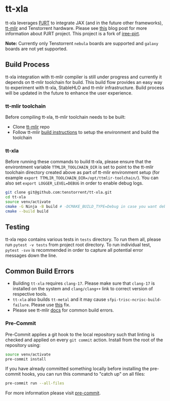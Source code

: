 # tt-xla
tt-xla leverages [PJRT](https://github.com/openxla/xla/tree/main/xla/pjrt/c#pjrt---uniform-device-api) to integrate JAX (and in the future other frameworks), [tt-mlir](https://github.com/tenstorrent/tt-mlir) and Tenstorrent hardware. Please see [this](https://opensource.googleblog.com/2023/05/pjrt-simplifying-ml-hardware-and-framework-integration.html) blog post for more information about PJRT project. This project is a fork of [iree-pjrt](https://github.com/stellaraccident/iree-pjrt).

**Note:** Currently only Tenstorrent `nebula` boards are supported and `galaxy` boards are not yet supported.

## Build Process
tt-xla integration with tt-mlir compiler is still under progress and currently it depends on tt-mlir toolchain for build. This build flow provides an easy way to experiment with tt-xla, StableHLO and tt-mlir infrastructure. Build process will be updated in the future to enhance the user experience.

### tt-mlir toolchain
Before compiling tt-xla, tt-mlir toolchain needs to be built:
- Clone [tt-mlir](https://github.com/tenstorrent/tt-mlir) repo
- Follow tt-mlir [build instructions](https://docs.tenstorrent.com/tt-mlir/build.html) to setup the environment and build the toolchain

### tt-xla
Before running these commands to build tt-xla, please ensure that the environtment variable `TTMLIR_TOOLCHAIN_DIR` is set to point to the tt-mlir toolchain directory created above as part of tt-mlir environment setup (for example `export TTMLIR_TOOLCHAIN_DIR=/opt/ttmlir-toolchain/`). You can also set `export LOGGER_LEVEL=DEBUG` in order to enable debug logs.

```bash
git clone git@github.com:tenstorrent/tt-xla.git
cd tt-xla
source venv/activate
cmake -G Ninja -B build # -DCMAKE_BUILD_TYPE=Debug in case you want debug build
cmake --build build
```

## Testing
tt-xla repo contains various tests in `tests` directory. To run them all, please run `pytest -v tests` from project root directory.
To run individual test, `pytest -svv` is recommended in order to capture all potential error messages down the line.

## Common Build Errors
- Building `tt-xla` requires `clang-17`. Please make sure that `clang-17` is installed on the system and `clang/clang++` link to correct version of respective tools.
- `tt-xla` also builds `tt-metal` and it may cause `sfpi-trisc-ncrisc-build-failure`. Please use [this](https://docs.tenstorrent.com/tt-mlir/build.html#sfpi-trisc-ncrisc-build-failure) fix.
- Please see tt-mlir [docs](https://docs.tenstorrent.com/tt-mlir/build.html#common-build-errors) for common build errors.

### Pre-Commit
Pre-Commit applies a git hook to the local repository such that linting is checked and applied on every `git commit` action. Install from the root of the repository using:

```bash
source venv/activate
pre-commit install
```

If you have already committed something locally before installing the pre-commit hooks, you can run this command to "catch up" on all files:

```bash
pre-commit run --all-files
```

For more information please visit [pre-commit](https://pre-commit.com/).
